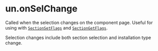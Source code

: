 # un.onSelChange

Called when the selection changes on the component page. Useful for using with [`SectionSetFlags`][1] and [`SectionGetFlags`][2].

Selection changes include both section selection and installation type change.

[1]: ../Commands/SectionSetFlags.md
[2]: ../Commands/SectionGetFlags.md
